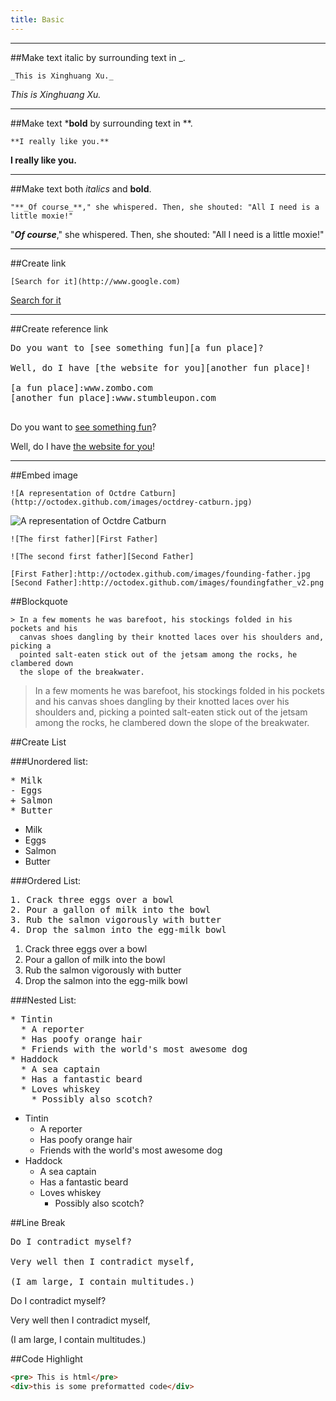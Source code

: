 ```yaml
---
title: Basic
---
```

---

##Make text italic by surrounding text in _.

```
_This is Xinghuang Xu._
```
_This is Xinghuang Xu._

---

##Make text ***bold** by surrounding text in **.

```
**I really like you.**
```

**I really like you.**

---

##Make text both _italics_ and **bold**.
```
"**_Of course_**," she whispered. Then, she shouted: "All I need is a little moxie!"
```

"**_Of course_**," she whispered. Then, she shouted: "All I need is a little moxie!"

---

##Create link
```
[Search for it](http://www.google.com)
```
[Search for it](http://www.google.com)

---

##Create reference link

<pre>
Do you want to [see something fun][a fun place]?

Well, do I have [the website for you][another fun place]!

[a fun place]:www.zombo.com
[another fun place]:www.stumbleupon.com

</pre>

Do you want to [see something fun][a fun place]?

Well, do I have [the website for you][another fun place]!

[a fun place]:www.zombo.com
[another fun place]:www.stumbleupon.com

---

##Embed image
```
![A representation of Octdre Catburn](http://octodex.github.com/images/octdrey-catburn.jpg)
```
![A representation of Octdre Catburn](http://octodex.github.com/images/octdrey-catburn.jpg)

~~~
![The first father][First Father]

![The second first father][Second Father]

[First Father]:http://octodex.github.com/images/founding-father.jpg
[Second Father]:http://octodex.github.com/images/foundingfather_v2.png
~~~

##Blockquote
```
> In a few moments he was barefoot, his stockings folded in his pockets and his
  canvas shoes dangling by their knotted laces over his shoulders and, picking a
  pointed salt-eaten stick out of the jetsam among the rocks, he clambered down
  the slope of the breakwater.
```

> In a few moments he was barefoot, his stockings folded in his pockets and his
  canvas shoes dangling by their knotted laces over his shoulders and, picking a
  pointed salt-eaten stick out of the jetsam among the rocks, he clambered down
  the slope of the breakwater.

##Create List

###Unordered list:
<pre>
* Milk
- Eggs
+ Salmon
* Butter
</pre>

* Milk
* Eggs
* Salmon
* Butter

###Ordered List:
<pre>
1. Crack three eggs over a bowl
2. Pour a gallon of milk into the bowl
3. Rub the salmon vigorously with butter
4. Drop the salmon into the egg-milk bowl
</pre>

1. Crack three eggs over a bowl
2. Pour a gallon of milk into the bowl
3. Rub the salmon vigorously with butter
4. Drop the salmon into the egg-milk bowl

###Nested List:
<pre>
* Tintin
  * A reporter
  * Has poofy orange hair
  * Friends with the world's most awesome dog
* Haddock
  * A sea captain
  * Has a fantastic beard
  * Loves whiskey
    * Possibly also scotch?
</pre>

* Tintin
  * A reporter
  * Has poofy orange hair
  * Friends with the world's most awesome dog
* Haddock
  * A sea captain
  * Has a fantastic beard
  * Loves whiskey
    * Possibly also scotch?

##Line Break


<pre>
Do I contradict myself?

Very well then I contradict myself,

(I am large, I contain multitudes.)
</pre>

Do I contradict myself?

Very well then I contradict myself,

(I am large, I contain multitudes.)

##Code Highlight
~~~html
<pre> This is html</pre>
<div>this is some preformatted code</div>
~~~